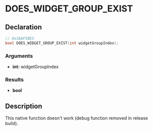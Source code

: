 # DOES_WIDGET_GROUP_EXIST

## Declaration
```cpp
// 0x3AAF5BE5
bool DOES_WIDGET_GROUP_EXIST(int widgetGroupIndex);
```

### Arguments
- **int:** widgetGroupIndex

### Results
- **bool**

## Description
This native function doesn't work (debug function removed in release build).